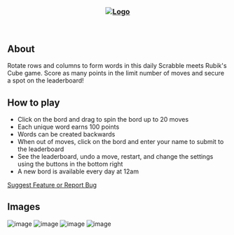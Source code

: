 
<br>

<h3 align="center">
<a href="https://wordbord.com">
<img src="https://user-images.githubusercontent.com/37345977/157491844-a4c67eaa-ef23-4b06-a511-f20703813237.png" alt="Logo">
</a>
</h3>

<br>
  
## About
Rotate rows and columns to form words in this daily Scrabble meets Rubik's Cube game. Score as many points in the limit number of moves and secure a spot on the leaderboard!


## How to play
<ul>
<li>Click on the bord and drag to spin the bord up to 20 moves
<li>Each unique word earns 100 points
<li>Words can be created backwards
<li>When out of moves, click on the bord and enter your name to submit to the leaderboard
<li>See the leaderboard, undo a move, restart, and change the settings using the buttons in the bottom right
<li>A new bord is available every day at 12am
</ul>

<a href="https://github.com/ericx1e/Word-Bord/issues">Suggest Feature or Report Bug</a>

## Images

![image](https://user-images.githubusercontent.com/37345977/156278944-a3d4da5e-4531-4507-a6d6-e2785d694e0a.png)
![image](https://user-images.githubusercontent.com/37345977/156279512-11a2540a-2717-40d7-b462-bbbbef08ccdd.png)
![image](https://user-images.githubusercontent.com/37345977/156279714-46277ebb-e651-4a93-b289-9d011f58b157.png)
![image](https://user-images.githubusercontent.com/37345977/156279820-35e5ce94-b784-498f-9f4b-e85740551637.png)



